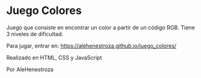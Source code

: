 # Juego Colores
Juego que consiste en encontrar un color a partir de un código RGB.
Tiene 3 niveles de dificultad.

Para jugar, entrar en: https://alehenestroza.github.io/juego_colores/

Realizado en HTML, CSS y JavaScript

Por AleHenestroza
